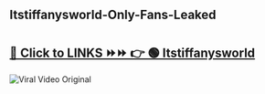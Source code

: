 
 ## Itstiffanysworld-Only-Fans-Leaked

# <h2><a href="https://clipsfans.com/Itstiffanysworld&ref=git">🔗 Click to LINKS ⏩⏩ 👉 🟢 Itstiffanysworld </a></h2>

<a href="https://clipsfans.com/Itstiffanysworld&ref=git" rel="nofollow" data-target="animated-image.originalLink"><img src="https://i.ibb.co.com/xMMVF88/686577567.gif" alt="Viral Video Original" style="max-width: 100%; display: inline-block;" data-target="animated-image.originalImage"></a>

